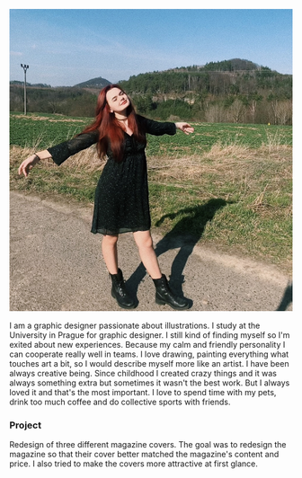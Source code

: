 ![PHOTO of me, invitating smile.](IMG_9516.jpg)

I am a graphic designer passionate about illustrations. I study at the University in Prague for graphic designer. I still kind of finding myself so I'm exited about new experiences. Because my calm and friendly personality I can cooperate really well in teams.  I love drawing, painting everything what touches art a bit, so I would describe myself more like an artist. I have been always creative being. Since childhood I created crazy things and it was always something extra but sometimes it wasn't the best work. 
But I always loved it and that's the most important. I love to spend time with my pets, drink too much coffee and do collective sports with friends.

### Project

Redesign of three different magazine covers.
The goal was to redesign the magazine so that their cover better matched the magazine's content and price. I also tried to make the covers more attractive at first glance.


